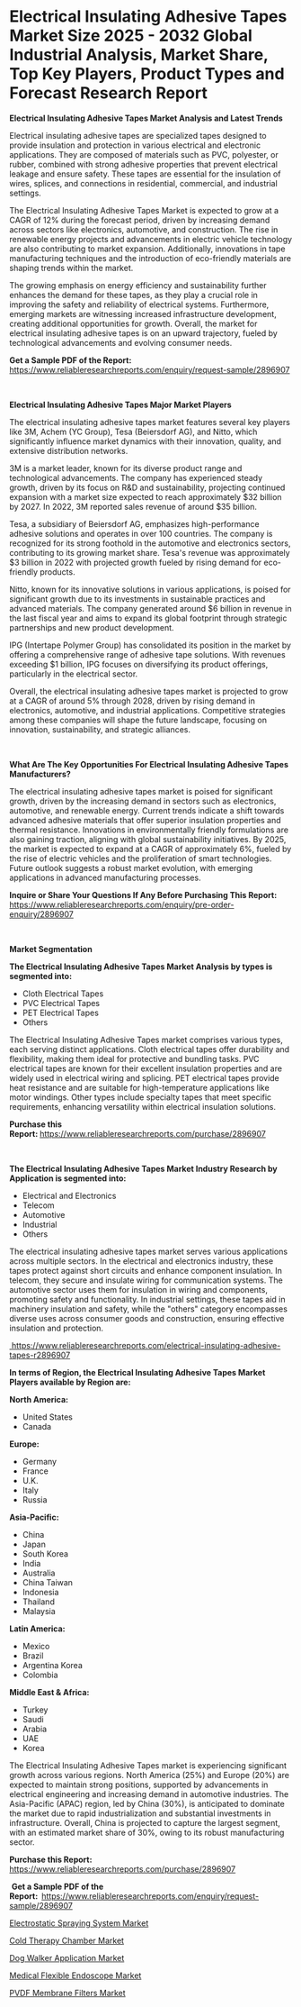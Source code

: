 <p><h1>Electrical Insulating Adhesive Tapes Market Size 2025 - 2032 Global Industrial Analysis, Market Share, Top Key Players, Product Types and Forecast Research Report</h1></p><p><strong>Electrical Insulating Adhesive Tapes Market Analysis and Latest Trends</strong></p>
<p><p>Electrical insulating adhesive tapes are specialized tapes designed to provide insulation and protection in various electrical and electronic applications. They are composed of materials such as PVC, polyester, or rubber, combined with strong adhesive properties that prevent electrical leakage and ensure safety. These tapes are essential for the insulation of wires, splices, and connections in residential, commercial, and industrial settings.</p><p>The Electrical Insulating Adhesive Tapes Market is expected to grow at a CAGR of 12% during the forecast period, driven by increasing demand across sectors like electronics, automotive, and construction. The rise in renewable energy projects and advancements in electric vehicle technology are also contributing to market expansion. Additionally, innovations in tape manufacturing techniques and the introduction of eco-friendly materials are shaping trends within the market.</p><p>The growing emphasis on energy efficiency and sustainability further enhances the demand for these tapes, as they play a crucial role in improving the safety and reliability of electrical systems. Furthermore, emerging markets are witnessing increased infrastructure development, creating additional opportunities for growth. Overall, the market for electrical insulating adhesive tapes is on an upward trajectory, fueled by technological advancements and evolving consumer needs.</p></p>
<p><strong>Get a Sample PDF of the Report:&nbsp;</strong> <a href="https://www.reliableresearchreports.com/enquiry/request-sample/2896907?utm_campaign=28&utm_medium=2&utm_source=Github&utm_content=ia&utm_term=15032025&utm_id=electrical-insulating-adhesive-tapes">https://www.reliableresearchreports.com/enquiry/request-sample/2896907</a></p>
<p>&nbsp;</p>
<p><strong>Electrical Insulating Adhesive Tapes Major Market Players</strong></p>
<p><p>The electrical insulating adhesive tapes market features several key players like 3M, Achem (YC Group), Tesa (Beiersdorf AG), and Nitto, which significantly influence market dynamics with their innovation, quality, and extensive distribution networks. </p><p>3M is a market leader, known for its diverse product range and technological advancements. The company has experienced steady growth, driven by its focus on R&D and sustainability, projecting continued expansion with a market size expected to reach approximately $32 billion by 2027. In 2022, 3M reported sales revenue of around $35 billion.</p><p>Tesa, a subsidiary of Beiersdorf AG, emphasizes high-performance adhesive solutions and operates in over 100 countries. The company is recognized for its strong foothold in the automotive and electronics sectors, contributing to its growing market share. Tesa's revenue was approximately $3 billion in 2022 with projected growth fueled by rising demand for eco-friendly products.</p><p>Nitto, known for its innovative solutions in various applications, is poised for significant growth due to its investments in sustainable practices and advanced materials. The company generated around $6 billion in revenue in the last fiscal year and aims to expand its global footprint through strategic partnerships and new product development.</p><p>IPG (Intertape Polymer Group) has consolidated its position in the market by offering a comprehensive range of adhesive tape solutions. With revenues exceeding $1 billion, IPG focuses on diversifying its product offerings, particularly in the electrical sector.</p><p>Overall, the electrical insulating adhesive tapes market is projected to grow at a CAGR of around 5% through 2028, driven by rising demand in electronics, automotive, and industrial applications. Competitive strategies among these companies will shape the future landscape, focusing on innovation, sustainability, and strategic alliances.</p></p>
<p>&nbsp;</p>
<p><strong>What Are The Key Opportunities For Electrical Insulating Adhesive Tapes Manufacturers?</strong></p>
<p><p>The electrical insulating adhesive tapes market is poised for significant growth, driven by the increasing demand in sectors such as electronics, automotive, and renewable energy. Current trends indicate a shift towards advanced adhesive materials that offer superior insulation properties and thermal resistance. Innovations in environmentally friendly formulations are also gaining traction, aligning with global sustainability initiatives. By 2025, the market is expected to expand at a CAGR of approximately 6%, fueled by the rise of electric vehicles and the proliferation of smart technologies. Future outlook suggests a robust market evolution, with emerging applications in advanced manufacturing processes.</p></p>
<p><strong>Inquire or Share Your Questions If Any Before Purchasing This Report:</strong> <a href="https://www.reliableresearchreports.com/enquiry/pre-order-enquiry/2896907?utm_campaign=28&utm_medium=2&utm_source=Github&utm_content=ia&utm_term=15032025&utm_id=electrical-insulating-adhesive-tapes">https://www.reliableresearchreports.com/enquiry/pre-order-enquiry/2896907</a></p>
<p>&nbsp;</p>
<p><strong>Market Segmentation</strong></p>
<p><strong>The Electrical Insulating Adhesive Tapes Market Analysis by types is segmented into:</strong></p>
<p><ul><li>Cloth Electrical Tapes</li><li>PVC Electrical Tapes</li><li>PET Electrical Tapes</li><li>Others</li></ul></p>
<p><p>The Electrical Insulating Adhesive Tapes market comprises various types, each serving distinct applications. Cloth electrical tapes offer durability and flexibility, making them ideal for protective and bundling tasks. PVC electrical tapes are known for their excellent insulation properties and are widely used in electrical wiring and splicing. PET electrical tapes provide heat resistance and are suitable for high-temperature applications like motor windings. Other types include specialty tapes that meet specific requirements, enhancing versatility within electrical insulation solutions.</p></p>
<p><strong>Purchase this Report:&nbsp;</strong><a href="https://www.reliableresearchreports.com/purchase/2896907?utm_campaign=28&utm_medium=2&utm_source=Github&utm_content=ia&utm_term=15032025&utm_id=electrical-insulating-adhesive-tapes">https://www.reliableresearchreports.com/purchase/2896907</a></p>
<p>&nbsp;</p>
<p><strong>The Electrical Insulating Adhesive Tapes Market Industry Research by Application is segmented into:</strong></p>
<p><ul><li>Electrical and Electronics</li><li>Telecom</li><li>Automotive</li><li>Industrial</li><li>Others</li></ul></p>
<p><p>The electrical insulating adhesive tapes market serves various applications across multiple sectors. In the electrical and electronics industry, these tapes protect against short circuits and enhance component insulation. In telecom, they secure and insulate wiring for communication systems. The automotive sector uses them for insulation in wiring and components, promoting safety and functionality. In industrial settings, these tapes aid in machinery insulation and safety, while the "others" category encompasses diverse uses across consumer goods and construction, ensuring effective insulation and protection.</p></p>
<p><a href="https://www.reliableresearchreports.com/electrical-insulating-adhesive-tapes-r2896907?utm_campaign=28&utm_medium=2&utm_source=Github&utm_content=ia&utm_term=15032025&utm_id=electrical-insulating-adhesive-tapes">&nbsp;https://www.reliableresearchreports.com/electrical-insulating-adhesive-tapes-r2896907</a></p>
<p><strong>In terms of Region, the Electrical Insulating Adhesive Tapes Market Players available by Region are:</strong></p>
<p>
    <p> <strong> North America: </strong>
        <ul>
            <li>United States</li>
            <li>Canada</li>
        </ul>
        </p> 
    <p> <strong> Europe: </strong>
        <ul>
            <li>Germany</li>
            <li>France</li>
            <li>U.K.</li>
            <li>Italy</li>
            <li>Russia</li>
        </ul>
        </p> 
    <p> <strong> Asia-Pacific: </strong>
        <ul>
            <li>China</li>
            <li>Japan</li>
            <li>South Korea</li>
            <li>India</li>
            <li>Australia</li>
            <li>China Taiwan</li>
            <li>Indonesia</li>
            <li>Thailand</li>
            <li>Malaysia</li>
        </ul>
        </p> 
    <p> <strong> Latin America: </strong>
        <ul>
            <li>Mexico</li>
            <li>Brazil</li>
            <li>Argentina Korea</li>
            <li>Colombia</li>
        </ul>
        </p> 
    <p> <strong> Middle East & Africa: </strong>
        <ul>
            <li>Turkey</li>
            <li>Saudi</li>
            <li>Arabia</li>
            <li>UAE</li>
            <li>Korea</li>
        </ul>
    </p>
    </p>
<p><p>The Electrical Insulating Adhesive Tapes market is experiencing significant growth across various regions. North America (25%) and Europe (20%) are expected to maintain strong positions, supported by advancements in electrical engineering and increasing demand in automotive industries. The Asia-Pacific (APAC) region, led by China (30%), is anticipated to dominate the market due to rapid industrialization and substantial investments in infrastructure. Overall, China is projected to capture the largest segment, with an estimated market share of 30%, owing to its robust manufacturing sector.</p></p>
<p><strong>Purchase this Report: </strong><a href="https://www.reliableresearchreports.com/purchase/2896907?utm_campaign=28&utm_medium=2&utm_source=Github&utm_content=ia&utm_term=15032025&utm_id=electrical-insulating-adhesive-tapes">https://www.reliableresearchreports.com/purchase/2896907</a></p>
<p>&nbsp;<strong>Get a Sample PDF of the Report:&nbsp;&nbsp;</strong><a href="https://www.reliableresearchreports.com/enquiry/request-sample/2896907?utm_campaign=28&utm_medium=2&utm_source=Github&utm_content=ia&utm_term=15032025&utm_id=electrical-insulating-adhesive-tapes">https://www.reliableresearchreports.com/enquiry/request-sample/2896907</a></p>
<p><strong></strong></p>
<p><p><a href="https://github.com/nwogudimouix/Market-Research-Report-List-1/blob/main/electrostatic-spraying-system-market.md?utm_campaign=28&utm_medium=2&utm_source=Github&utm_content=ia&utm_term=15032025&utm_id=electrical-insulating-adhesive-tapes">Electrostatic Spraying System Market</a></p><p><a href="https://github.com/elceryaneik/Market-Research-Report-List-1/blob/main/cold-therapy-chamber-market.md?utm_campaign=28&utm_medium=2&utm_source=Github&utm_content=ia&utm_term=15032025&utm_id=electrical-insulating-adhesive-tapes">Cold Therapy Chamber Market</a></p><p><a href="https://github.com/luhleickov/Market-Research-Report-List-1/blob/main/dog-walker-application-market.md?utm_campaign=28&utm_medium=2&utm_source=Github&utm_content=ia&utm_term=15032025&utm_id=electrical-insulating-adhesive-tapes">Dog Walker Application Market</a></p><p><a href="https://github.com/sukeldrage0g/Market-Research-Report-List-1/blob/main/medical-flexible-endoscope-market.md?utm_campaign=28&utm_medium=2&utm_source=Github&utm_content=ia&utm_term=15032025&utm_id=electrical-insulating-adhesive-tapes">Medical Flexible Endoscope Market</a></p><p><a href="https://github.com/dusektwinec3/Market-Research-Report-List-1/blob/main/pvdf-membrane-filters-market.md?utm_campaign=28&utm_medium=2&utm_source=Github&utm_content=ia&utm_term=15032025&utm_id=electrical-insulating-adhesive-tapes">PVDF Membrane Filters Market</a></p></p>